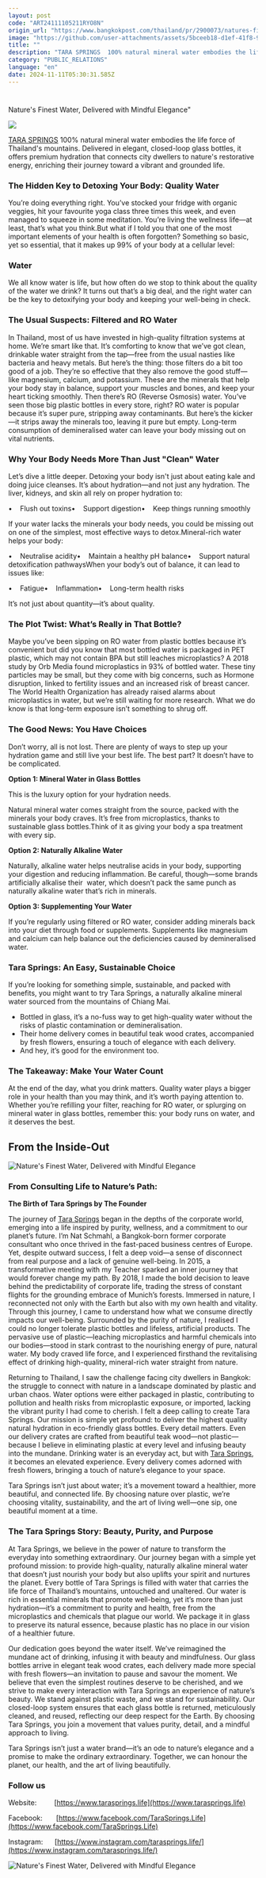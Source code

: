```yaml
---
layout: post
code: "ART24111105211RYO8N"
origin_url: "https://www.bangkokpost.com/thailand/pr/2900073/natures-finest-water-delivered-with-mindful-elegance-"
image: "https://github.com/user-attachments/assets/5bceeb18-d1ef-41f8-9375-adf599f10a1c"
title: ""
description: "TARA SPRINGS  100% natural mineral water embodies the life force of Thailand"
category: "PUBLIC_RELATIONS"
language: "en"
date: 2024-11-11T05:30:31.585Z
---
```


# 

Nature's Finest Water, Delivered with Mindful Elegance"

![](https://github.com/user-attachments/assets/738311f0-02ff-4e3c-ae1a-1f0e4b221782)

[TARA SPRINGS](https://www.facebook.com/TaraSprings.Life) 100% natural mineral water embodies the life force of Thailand's mountains. Delivered in elegant, closed-loop glass bottles, it offers premium hydration that connects city dwellers to nature's restorative energy, enriching their journey toward a vibrant and grounded life.

### The Hidden Key to Detoxing Your Body: Quality Water

You’re doing everything right. You’ve stocked your fridge with organic veggies, hit your favourite yoga class three times this week, and even managed to squeeze in some meditation. You’re living the wellness life—at least, that’s what you think.But what if I told you that one of the most important elements of your health is often forgotten? Something so basic, yet so essential, that it makes up 99% of your body at a cellular level:

### Water

We all know water is life, but how often do we stop to think about the quality of the water we drink? It turns out that’s a big deal, and the right water can be the key to detoxifying your body and keeping your well-being in check.

### The Usual Suspects: Filtered and RO Water

In Thailand, most of us have invested in high-quality filtration systems at home. We’re smart like that. It’s comforting to know that we’ve got clean, drinkable water straight from the tap—free from the usual nasties like bacteria and heavy metals. But here’s the thing: those filters do a bit too good of a job. They’re so effective that they also remove the good stuff—like magnesium, calcium, and potassium. These are the minerals that help your body stay in balance, support your muscles and bones, and keep your heart ticking smoothly. Then there’s RO (Reverse Osmosis) water. You’ve seen those big plastic bottles in every store, right? RO water is popular because it’s super pure, stripping away contaminants. But here’s the kicker—it strips away the minerals too, leaving it pure but empty. Long-term consumption of demineralised water can leave your body missing out on vital nutrients.

### Why Your Body Needs More Than Just "Clean" Water

Let’s dive a little deeper. Detoxing your body isn't just about eating kale and doing juice cleanses. It’s about hydration—and not just any hydration. The liver, kidneys, and skin all rely on proper hydration to:

•    Flush out toxins•    Support digestion•    Keep things running smoothly

If your water lacks the minerals your body needs, you could be missing out on one of the simplest, most effective ways to detox.Mineral-rich water helps your body:

•    Neutralise acidity•    Maintain a healthy pH balance•    Support natural detoxification pathwaysWhen your body’s out of balance, it can lead to issues like:

•    Fatigue•    Inflammation•    Long-term health risks

It’s not just about quantity—it’s about quality.

### The Plot Twist: What’s Really in That Bottle?

Maybe you’ve been sipping on RO water from plastic bottles because it’s convenient but did you know that most bottled water is packaged in PET plastic, which may not contain BPA but still leaches microplastics? A 2018 study by Orb Media found microplastics in 93% of bottled water. These tiny particles may be small, but they come with big concerns, such as Hormone disruption, linked to fertility issues and an increased risk of breast cancer. The World Health Organization has already raised alarms about microplastics in water, but we’re still waiting for more research. What we do know is that long-term exposure isn’t something to shrug off.

### The Good News: You Have Choices

Don’t worry, all is not lost. There are plenty of ways to step up your hydration game and still live your best life. The best part? It doesn’t have to be complicated.

**Option 1: Mineral Water in Glass Bottles**

This is the luxury option for your hydration needs.

Natural mineral water comes straight from the source, packed with the minerals your body craves. It’s free from microplastics, thanks to sustainable glass bottles.Think of it as giving your body a spa treatment with every sip.

**Option 2: Naturally Alkaline Water**

Naturally, alkaline water helps neutralise acids in your body, supporting your digestion and reducing inflammation. Be careful, though—some brands artificially alkalise their  water, which doesn’t pack the same punch as naturally alkaline water that’s rich in minerals.

**Option 3: Supplementing Your Water**

If you’re regularly using filtered or RO water, consider adding minerals back into your diet through food or supplements. Supplements like magnesium and calcium can help balance out the deficiencies caused by demineralised water.

### Tara Springs: An Easy, Sustainable Choice

If you’re looking for something simple, sustainable, and packed with benefits, you might want to try Tara Springs, a naturally alkaline mineral water sourced from the mountains of Chiang Mai.

*   Bottled in glass, it’s a no-fuss way to get high-quality water without the risks of plastic contamination or demineralisation.
*   Their home delivery comes in beautiful teak wood crates, accompanied by fresh flowers, ensuring a touch of elegance with each delivery.
*   And hey, it’s good for the environment too.

### The Takeaway: Make Your Water Count

At the end of the day, what you drink matters. Quality water plays a bigger role in your health than you may think, and it’s worth paying attention to. Whether you’re refilling your filter, reaching for RO water, or splurging on mineral water in glass bottles, remember this: your body runs on water, and it deserves the best.

From the Inside-Out
-------------------

![Nature's Finest Water, Delivered with Mindful Elegance](https://github.com/user-attachments/assets/8e71be34-e1ff-404f-976a-c23cc941b56b)

### From Consulting Life to Nature’s Path:

**The Birth of Tara Springs by The Founder**

The journey of [Tara Springs](https://www.tarasprings.life/) began in the depths of the corporate world, emerging into a life inspired by purity, wellness, and a commitment to our planet’s future. I’m Nat Schmahl, a Bangkok-born former corporate consultant who once thrived in the fast-paced business centres of Europe. Yet, despite outward success, I felt a deep void—a sense of disconnect from real purpose and a lack of genuine well-being. In 2015, a transformative meeting with my Teacher sparked an inner journey that would forever change my path. By 2018, I made the bold decision to leave behind the predictability of corporate life, trading the stress of constant flights for the grounding embrace of Munich’s forests. Immersed in nature, I reconnected not only with the Earth but also with my own health and vitality. Through this journey, I came to understand how what we consume directly impacts our well-being. Surrounded by the purity of nature, I realised I could no longer tolerate plastic bottles and lifeless, artificial products. The pervasive use of plastic—leaching microplastics and harmful chemicals into our bodies—stood in stark contrast to the nourishing energy of pure, natural water. My body craved life force, and I experienced firsthand the revitalising effect of drinking high-quality, mineral-rich water straight from nature.

Returning to Thailand, I saw the challenge facing city dwellers in Bangkok: the struggle to connect with nature in a landscape dominated by plastic and urban chaos. Water options were either packaged in plastic, contributing to pollution and health risks from microplastic exposure, or imported, lacking the vibrant purity I had come to cherish. I felt a deep calling to create Tara Springs. Our mission is simple yet profound: to deliver the highest quality natural hydration in eco-friendly glass bottles. Every detail matters. Even our delivery crates are crafted from beautiful teak wood—not plastic—because I believe in eliminating plastic at every level and infusing beauty into the mundane. Drinking water is an everyday act, but with [Tara Springs](https://www.instagram.com/tarasprings.life/), it becomes an elevated experience. Every delivery comes adorned with fresh flowers, bringing a touch of nature’s elegance to your space.

Tara Springs isn’t just about water; it’s a movement toward a healthier, more beautiful, and connected life. By choosing nature over plastic, we’re choosing vitality, sustainability, and the art of living well—one sip, one beautiful moment at a time.

### The Tara Springs Story: Beauty, Purity, and Purpose

At Tara Springs, we believe in the power of nature to transform the everyday into something extraordinary. Our journey began with a simple yet profound mission: to provide high-quality, naturally alkaline mineral water that doesn’t just nourish your body but also uplifts your spirit and nurtures the planet. Every bottle of Tara Springs is filled with water that carries the life force of Thailand’s mountains, untouched and unaltered. Our water is rich in essential minerals that promote well-being, yet it’s more than just hydration—it’s a commitment to purity and health, free from the microplastics and chemicals that plague our world. We package it in glass to preserve its natural essence, because plastic has no place in our vision of a healthier future.

Our dedication goes beyond the water itself. We’ve reimagined the mundane act of drinking, infusing it with beauty and mindfulness. Our glass bottles arrive in elegant teak wood crates, each delivery made more special with fresh flowers—an invitation to pause and savour the moment. We believe that even the simplest routines deserve to be cherished, and we strive to make every interaction with Tara Springs an experience of nature’s beauty. We stand against plastic waste, and we stand for sustainability. Our closed-loop system ensures that each glass bottle is returned, meticulously cleaned, and reused, reflecting our deep respect for the Earth. By choosing Tara Springs, you join a movement that values purity, detail, and a mindful approach to living.

Tara Springs isn’t just a water brand—it’s an ode to nature’s elegance and a promise to make the ordinary extraordinary. Together, we can honour the planet, our health, and the art of living beautifully.

### Follow us

Website:         [https://www.tarasprings.life](https://www.tarasprings.life)

Facebook:       [https://www.facebook.com/TaraSprings.Life](https://www.facebook.com/TaraSprings.Life)

Instagram:      [https://www.instagram.com/tarasprings.life/](https://www.instagram.com/tarasprings.life/)

![Nature's Finest Water, Delivered with Mindful Elegance](https://github.com/user-attachments/assets/cb27ae7d-73d3-4adf-a7f6-37126d5f1274)